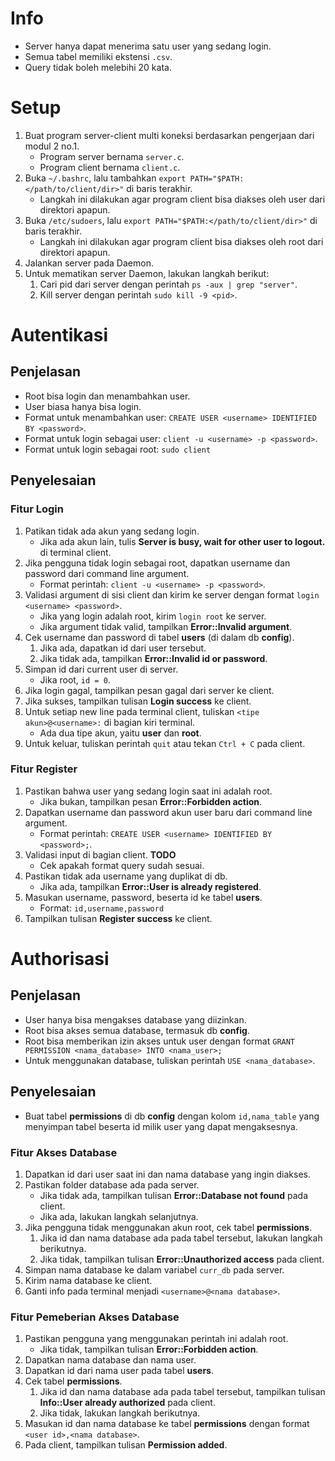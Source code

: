 # Info
* Server hanya dapat menerima satu user yang sedang login.
* Semua tabel memiliki ekstensi `.csv`.
* Query tidak boleh melebihi 20 kata.

# Setup
1. Buat program server-client multi koneksi berdasarkan pengerjaan dari modul 2 no.1.
   * Program server bernama `server.c`.
   * Program client bernama `client.c`.
2. Buka `~/.bashrc`, lalu tambahkan `export PATH="$PATH:</path/to/client/dir>"` di baris terakhir.
   * Langkah ini dilakukan agar program client bisa diakses oleh user dari direktori apapun.
3. Buka `/etc/sudoers`, lalu `export PATH="$PATH:</path/to/client/dir>"` di baris terakhir.
   * Langkah ini dilakukan agar program client bisa diakses oleh root dari direktori apapun.
4. Jalankan server pada Daemon.
5. Untuk mematikan server Daemon, lakukan langkah berikut:
   1. Cari pid dari server dengan perintah `ps -aux | grep "server"`.
   2. Kill server dengan perintah `sudo kill -9 <pid>`.


# Autentikasi
## Penjelasan
* Root bisa login dan menambahkan user.
* User biasa hanya bisa login.
* Format untuk menambahkan user: `CREATE USER <username> IDENTIFIED BY <password>`.
* Format untuk login sebagai user: `client -u <username> -p <password>`.
* Format untuk login sebagai root: `sudo client`

## Penyelesaian
### Fitur Login
1. Patikan tidak ada akun yang sedang login.
   * Jika ada akun lain, tulis **Server is busy, wait for other user to logout.** di terminal client.
2. Jika pengguna tidak login sebagai root, dapatkan username dan password dari command line argument.
   * Format perintah: `client -u <username> -p <password>`.
3. Validasi argument di sisi client dan kirim ke server dengan format `login <username> <password>`.
   * Jika yang login adalah root, kirim `login root` ke server.
   * Jika argument tidak valid, tampilkan **Error::Invalid argument**.
4. Cek username dan password di tabel **users** (di dalam db **config**).
   1. Jika ada, dapatkan id dari user tersebut.
   2. Jika tidak ada, tampilkan **Error::Invalid id or password**.
5. Simpan id dari current user di server.
   * Jika root, `id = 0`.
6. Jika login gagal, tampilkan pesan gagal dari server ke client.
7. Jika sukses, tampilkan tulisan **Login success** ke client.
8. Untuk setiap new line pada terminal client, tuliskan `<tipe akun>@<username>:` di bagian kiri terminal.
   * Ada dua tipe akun, yaitu **user** dan **root**.
9.  Untuk keluar, tuliskan perintah `quit` atau tekan `Ctrl + C` pada client.

### Fitur Register
1. Pastikan bahwa user yang sedang login saat ini adalah root.
   * Jika bukan, tampilkan pesan **Error::Forbidden action**.
2. Dapatkan username dan password akun user baru dari command line argument.
   * Format perintah: `CREATE USER <username> IDENTIFIED BY <password>;`.
3. Validasi input di bagian client. **TODO**
   * Cek apakah format query sudah sesuai.
4. Pastikan tidak ada username yang duplikat di db.
   * Jika ada, tampilkan **Error::User is already registered**.
5. Masukan username, password, beserta id ke tabel **users**.
   * Format: `id,username,password`
6. Tampilkan tulisan **Register success** ke client.


# Authorisasi
## Penjelasan
* User hanya bisa mengakses database yang diizinkan.
* Root bisa akses semua database, termasuk db **config**.
* Root bisa memberikan izin akses untuk user dengan format `GRANT PERMISSION <nama_database> INTO <nama_user>;`
* Untuk menggunakan database, tuliskan perintah `USE <nama_database>`.

## Penyelesaian
* Buat tabel **permissions** di db **config** dengan kolom `id,nama_table` yang menyimpan tabel beserta id milik user yang dapat mengaksesnya.

### Fitur Akses Database
1. Dapatkan id dari user saat ini dan nama database yang ingin diakses.
2. Pastikan folder database ada pada server.
   * Jika tidak ada, tampilkan tulisan **Error::Database not found** pada client.
   * Jika ada, lakukan langkah selanjutnya.
3. Jika pengguna tidak menggunakan akun root, cek tabel **permissions**.
   1. Jika id dan nama database ada pada tabel tersebut, lakukan langkah berikutnya.
   2. Jika tidak, tampilkan tulisan **Error::Unauthorized access** pada client. 
4. Simpan nama database ke dalam variabel `curr_db` pada server.
5. Kirim nama database ke client.
6. Ganti info pada terminal menjadi `<username>@<nama database>`.

### Fitur Pemeberian Akses Database
1. Pastikan pengguna yang menggunakan perintah ini adalah root.
   * Jika tidak, tampilkan tulisan **Error::Forbidden action**.
2. Dapatkan nama database dan nama user.
3. Dapatkan id dari nama user pada tabel **users**.
4. Cek tabel **permissions**.
   1. Jika id dan nama database ada pada tabel tersebut, tampilkan tulisan **Info::User already authorized** pada client.
   2. Jika tidak, lakukan langkah berikutnya.
5. Masukan id dan nama database ke tabel **permissions** dengan format `<user id>,<nama database>`.
6. Pada client, tampilkan tulisan **Permission added**.